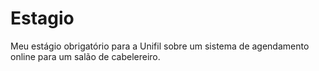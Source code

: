 # Estagio
Meu estágio obrigatório para a Unifil sobre um sistema de agendamento online para um salão de cabelereiro.
